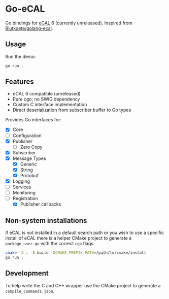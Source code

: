 # Go-eCAL

Go bindings for [eCAL](https://github.com/eclipse-ecal/ecal) 6 (currently unreleased).
Inspired from [Blutkoete/golang-ecal](https://github.com/Blutkoete/golang-ecal).

## Usage

Run the demo:

```sh
go run .
```

## Features

- eCAL 6 compatible (unreleased)
- Pure cgo; no SWIG dependency
- Custom C interface implementation
- Direct deserialization from subscriber buffer to Go types

Provides Go interfaces for:
- [x] Core
- [ ] Configuration
- [x] Publisher
  - [ ] Zero Copy
- [x] Subscriber
- [x] Message Types
  - [x] Generic
  - [x] String
  - [x] Protobuf
- [x] Logging
- [ ] Services
- [ ] Monitoring
- [ ] Registration
  - [x] Publisher callbacks

## Non-system installations

If eCAL is not installed in a default search path or you wish to use a specific
install of eCAL there is a helper CMake project to generate a `package_user.go`
with the correct `cgo` flags.

```sh
cmake -S . -B build -DCMAKE_PREFIX_PATH=/path/to/cmake/install
go run .
```

## Development

To help write the C and C++ wrapper use the CMake project to generate a
`compile_commands.json`.

